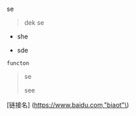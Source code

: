 se

> dek se

* she

* sde

```
functon
```

> se
>
> see

 \[链接名\] \(https://www.baidu.com,"biaot"\)

